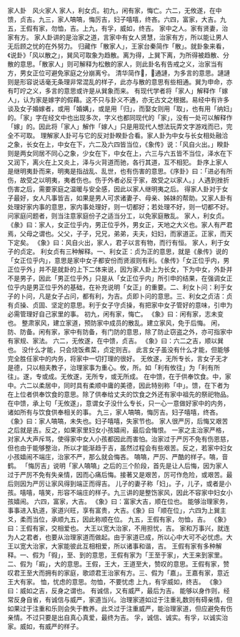 家人卦　风火家人
家人，利女贞。初九，闲有家，悔亡。六二，无攸遂，在中馈，贞吉。九三，家人嗃嗃，悔厉吉，妇子嘻嘻，终吝。六四，富家，大吉。九五，王假有家，勿恤，吉。上九，有孚，威如，终吉。
家中之人。家有贤妻，治家有方。
家人卦讲的是治家之道，言家中有女人贤慧，治家有方，所以能让男人无后顾之忧的在外努力。
归藏作「散家人」，王家台秦简作「散」。就卦象来看，《说卦》「风以散之」，巽风可取象为趋散。离为得，上巽下离，为所得被趋散、分散的意思。「散家人」则可解释为松散的家人，则此卦名有告戒之义，治家当有方，男女正位可避免家庭之分崩离兮。
清华简作𪡏，𪡏通謰，为多言的意思。謰謰则是形容说话毫无条理非常混乱的样子，此亦与散的意思有些相通。巽为申命，亦有叮咛之义，多言的意思或许是从巽象而来。
有现代学者将「家人」解释作「嫁人」，认为家是嫁字的假藉。这不只与卦义不通，亦无古文之根据。易经中有许多谈及女子婚嫁者，或用「婚媾」，或是用「归」，而娶女则用「取」，也有用「纳妇」的。「家」字在经文中也出现多次，字义也都同现代的「家」，没有一处可以解释作「嫁」的。因此将「家人」解作「嫁人」只是用现代人想法玩弄文字游戏而已，完全不可取。
理解家人卦可与它的反对卦睽卦合看。家人卦为中女与长女相处融洽之象，长女在上，中女在下，六二及六四皆当位，《象传》说：「风自火出。」睽卦则是两女同居不同心之象，少女在下，中女在上，六三与六五皆不当位，泽水在下又润下，离火在上又炎上，泽与火背道而驰，各行其道，互不相犯。
卦序上家人是继明夷卦而来，明夷是指战乱、乱世，也有伤害的意思。《序卦》曰：「进必有所伤，故受之以明夷，夷者伤也。伤于外者必反于家，故受之以家人。」人遇到挫折伤害之后，需要家庭之温暖与安全感，因此以家人继明夷之后。
得家人卦对于女子最好，女人凡事皆吉，如果是男人可求诸妻子、母亲、姊妹的帮助。又家人卦有处理好家内事的意思，家内事处理好，则一切都好；若处理不好，则一切都不好。问家庭问题者，则当注意家庭份子之适当分工，以免家庭散乱。
家人，利女贞。
《彖》曰：家人，女正位乎内，男正位乎外，男女正，天地之大义也。家人有严君焉，父母之谓也。父父，子子，兄兄，弟弟，夫夫，妇妇，而家道正。正家，而天下定矣。
《象》曰：风自火出，家人，君子以言有物，而行有恒。
家人，利于女子的贞定。
利女贞有三种解释。一、利女正：贞为正的意思，就是《彖传》说的「女正位乎内」，意思是家中女子都安份而贤淑则有利。《彖传》「女正位乎内，男正位乎外」并不是就卦的上下二体来说，因为家人卦上为长女，下为中女，外卦并不是男子，因此「男正位乎外」只是从「女正位乎内」所引申的结果，在强调女正位乎内是男正位乎外的基础，在补充说明「女正」的重要。二、利女卜问：利于女子的卜问，凡是女子占问，都有利，为吉。贞即卜问的意思。三、利女之贞洁：贞有贞操、贞固、坚定的意思。利于女子守贞操，有把家中女子管好的意味，引申为必需管理好自己家里的事。
初九，闲有家，悔亡。
《象》曰：闲有家，志未变也。
整肃家风，建立家道，预防家中成员的散乱。建立家风，免于后悔。
闲，防、防备。闲有家，家中有防备，有门防的意思，除了防止窃盗之外，亦可指家中有家规、家法。
六二，无攸遂，在中馈，贞吉。
《象》曰：六二之吉，顺以巽也。
没什么才能，只会烧饭煮菜，贞定则吉。
此言女子虽没有什么才能，但能够完全胜任家中的内务，将家中一切打理的很好。
无攸遂，无所专长，言女子无才是德，只以相夫教子，治理家事为重心。攸，所。如「利有攸往」为「利有所往」。遂，专或成。无攸遂，无所专，或无所成。
在中馈，在于供奉饮食。中，家中。六二以柔居中，同时具有柔顺中庸的美德，因此特别称「中」。馈，在下者为在上位者供奉饮食的意思。除了供奉给丈夫的饮食之外还有家中祖先的祭祀物品。在中馈，承上句「无攸遂」，意谓女子没什么专长，只一心一意做好家中的内务，诸如所有与饮食供奉相关的事。
九三，家人嗃嗃，悔厉吉。妇子嘻嘻，终吝。
《象》曰：家人嗃嗃，未失也。妇子嘻嘻，失家节也。
家人很严厉，后悔又艰苦之后就是吉。反之，如果家里妇女小孩嬉闹，最后会悔恨。
一家之主治家严格，对家人大声斥骂，使得家中女人小孩都因此而害怕。治家过于严厉不免有伤恩慈，但也由于能够整治，所以才能渐趋于吉，虽然过程会有些艰苦。反之，若家中妇女小孩嬉闹不端庄，治家不严，那么就会悔吝。
嗃嗃，严厉、严酷的样子。嗃，音鹤。
「悔厉吉」说明「家人嗃嗃」之后的三个阶段，首先是让人后悔，因为家人过于严厉不免有失亲情，因而心痛后悔。接著又是艰苦，厉可作危险，或艰苦。最后则因为严厉让家风得到端正而得吉。
儿子的妻子称「妇」。子，儿子，或者是小孩。嘻嘻，嘻笑，形容不端庄的样子。九三讲的是整饬家风，因此不容家中妇女小孩嬉闹。
六四，富家，大吉。
《象》曰：富家大吉，顺在位也。
能够治理家务，事事进入轨道，家道兴旺，享有富贵，大吉。《象》曰「顺在位」，六四为上巽主爻，柔而当位，承顺九五，因此称顺在位。
九五，王假有家，勿恤，吉。
《象》曰：王假有家，交相爱也。
大王以宽大治家，不用担忧，吉。
家和万事兴，就连为人之君者，也要从治理家道而做起。由于家道已成，所以心中大可不必忧虑。大王以宽大治家，大家能彼此互相相爱，所以诸事和谐，吉。
王假有家有多种解释。一、假为「徦」，至、到的意思，王假有家为「王至于家」，大王来到家里。二、假为「嘏」，大的意思。王假，王大，王道至大，赞叹的意思。王假有家，赞叹君王至大而拥有的家庭，歌颂君王治家有方。三、假为「嘉」。王嘉有家，意近王大有家。
恤，忧虑的意思。勿恤，不要忧虑
上九，有孚威如，终吉。
《象》曰：威如之吉，反身之谓也。
有诚信，又有威严，最后为吉。
能够以身作则，经常反身自省，有诚信与威严，家道当兴。治理家道如过于注重礼数则有碍亲情，但如果过于注重和乐则会失于教养。此爻过于注重威严，能治理家道，但应避免有伤亲情。不过只要是出自真心真爱，最终为吉。
孚，诚信、诚实。有孚，以诚实治家。威如，有威严的样子。